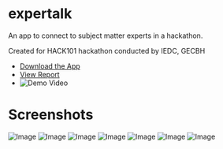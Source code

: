 # expertalk

An app to connect to subject matter experts in a hackathon.

Created for HACK101 hackathon conducted by IEDC, GECBH

- [Download the App](https://github.com/RohitEdathil/expertalk/releases/tag/v1.0.0)
- [View Report](https://docs.google.com/document/d/1yJzodiBney5KAUtiVruI49g8KgyHG21N0nNMd3YtDJ8/edit?usp=sharing)
- ![Demo Video](https://drive.google.com/file/d/1H6FIWGhNnokrgtmuiY3zIAqWOSsNE7V1/view?usp=drivesdk)

# Screenshots

![Image](https://github.com/RohitEdathil/expertalk/blob/master/img/1.jpg?raw=true)
![Image](https://github.com/RohitEdathil/expertalk/blob/master/img/2.jpg?raw=true)
![Image](https://github.com/RohitEdathil/expertalk/blob/master/img/3.jpg?raw=true)
![Image](https://github.com/RohitEdathil/expertalk/blob/master/img/4.jpg?raw=true)
![Image](https://github.com/RohitEdathil/expertalk/blob/master/img/5.jpg?raw=true)
![Image](https://github.com/RohitEdathil/expertalk/blob/master/img/6.jpg?raw=true)
![Image](https://github.com/RohitEdathil/expertalk/blob/master/img/7.jpg?raw=true)
